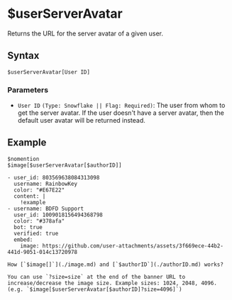 # $userServerAvatar
Returns the URL for the server avatar of a given user.

## Syntax
```
$userServerAvatar[User ID]
```

### Parameters
- `User ID` `(Type: Snowflake || Flag: Required)`: The user from whom to get the server avatar. If the user doesn't have a server avatar, then the default user avatar will be returned instead.

## Example
```
$nomention
$image[$userServerAvatar[$authorID]]
```

``` discord yaml
- user_id: 803569638084313098
  username: RainbowKey
  color: "#E67E22"
  content: |
    !example
- username: BDFD Support
  user_id: 1009018156494368798
  color: "#378afa"
  bot: true
  verified: true
  embed:
    image: https://github.com/user-attachments/assets/3f669ece-44b2-441d-9051-014c13720978
```

```admonish question title="What is this?"
How [`$image[]`](./image.md) and [`$authorID`](./authorID.md) works?
```

```admonish tip title="Image size"
You can use `?size=size` at the end of the banner URL to increase/decrease the image size. Example sizes: 1024, 2048, 4096.
(e.g. `$image[$userServerAvatar[$authorID]?size=4096]`)
```

